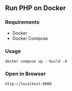 ## Run PHP on Docker

### Requirements

- Docker
- Docker Compose

### Usage

```
docker compose up --build -d
```

### Open in Browser

```
http://localhost:8000
```
